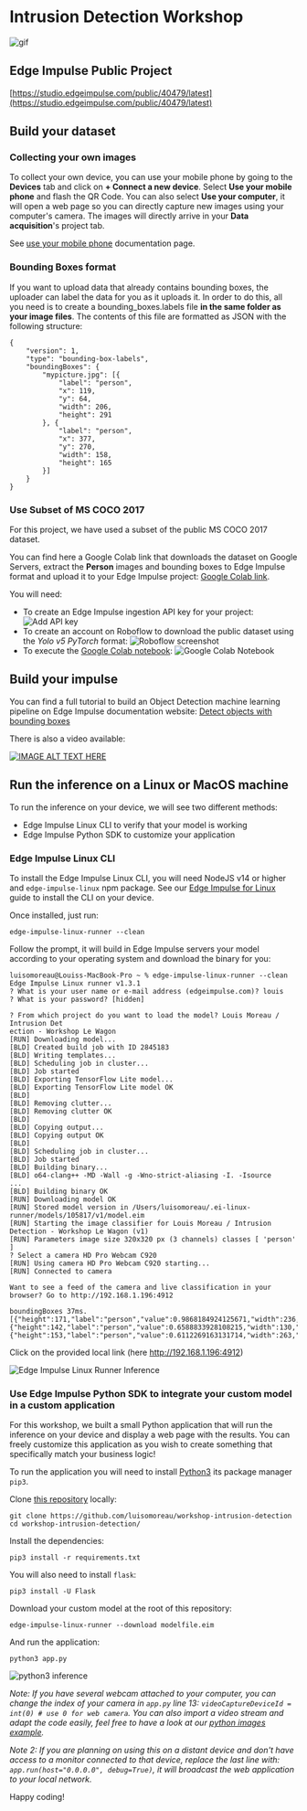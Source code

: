# Intrusion Detection Workshop

![gif](templates/assets/render.gif)

## Edge Impulse Public Project

[https://studio.edgeimpulse.com/public/40479/latest](https://studio.edgeimpulse.com/public/40479/latest)

## Build your dataset

### Collecting your own images

To collect your own device, you can use your mobile phone by going to the **Devices** tab and click on **+ Connect a new device**. Select **Use your mobile phone** and flash the QR Code. You can also select **Use your computer**, it will open a web page so you can directly capture new images using your computer's camera. The images will directly arrive in your **Data acquisition**'s project tab. 

See [use your mobile phone](https://docs.edgeimpulse.com/docs/development-platforms/using-your-mobile-phone) documentation page.

### Bounding Boxes format

If you want to upload data that already contains bounding boxes, the uploader can label the data for you as it uploads it. In order to do this, all you need is to create a bounding_boxes.labels file **in the same folder as your image files**. The contents of this file are formatted as JSON with the following structure:

```
{
    "version": 1,
    "type": "bounding-box-labels",
    "boundingBoxes": {
        "mypicture.jpg": [{
            "label": "person",
            "x": 119,
            "y": 64,
            "width": 206,
            "height": 291
        }, {
            "label": "person",
            "x": 377,
            "y": 270,
            "width": 158,
            "height": 165
        }]
    }
}
```

### Use Subset of MS COCO 2017

For this project, we have used a subset of the public MS COCO 2017 dataset.

You can find here a Google Colab link that downloads the dataset on Google Servers, extract the **Person** images and bounding boxes to Edge Impulse format and upload it to your Edge Impulse project: [Google Colab link](https://colab.research.google.com/drive/16zg2WU5eY24WBBU6o-siBLQmQBo7pCV-?usp=sharing).

You will need:

- To create an Edge Impulse ingestion API key for your project:
![Add API key](templates/assets/add-ei-key.png)
- To create an account on Roboflow to download the public dataset using the *Yolo v5 PyTorch* format:
![Roboflow screenshot](templates/assets/roboflow-ms-coco.png)
- To execute the [Google Colab notebook](https://colab.research.google.com/drive/16zg2WU5eY24WBBU6o-siBLQmQBo7pCV-?usp=sharing):
![Google Colab Notebook](templates/assets/google-colab.png)


## Build your impulse

You can find a full tutorial to build an Object Detection machine learning pipeline on Edge Impulse documentation website: [Detect objects with bounding boxes](https://docs.edgeimpulse.com/docs/tutorials/object-detection)

There is also a video available:

[![IMAGE ALT TEXT HERE](https://img.youtube.com/vi/dY3OSiJyne0/0.jpg)](https://www.youtube.com/watch?v=dY3OSiJyne0)

## Run the inference on a Linux or MacOS machine

To run the inference on your device, we will see two different methods:

- Edge Impulse Linux CLI to verify that your model is working
- Edge Impulse Python SDK to customize your application

### Edge Impulse Linux CLI

To install the Edge Impulse Linux CLI, you will need NodeJS v14 or higher and `edge-impulse-linux` npm package. See our [Edge Impulse for Linux](https://docs.edgeimpulse.com/docs/edge-impulse-for-linux/edge-impulse-for-linux) guide to install the CLI on your device.

Once installed, just run:

```
edge-impulse-linux-runner --clean
```

Follow the prompt, it will build in Edge Impulse servers your model according to your operating system and download the binary for you:

```
luisomoreau@Louiss-MacBook-Pro ~ % edge-impulse-linux-runner --clean
Edge Impulse Linux runner v1.3.1
? What is your user name or e-mail address (edgeimpulse.com)? louis
? What is your password? [hidden]

? From which project do you want to load the model? Louis Moreau / Intrusion Det
ection - Workshop Le Wagon
[RUN] Downloading model...
[BLD] Created build job with ID 2845183
[BLD] Writing templates...
[BLD] Scheduling job in cluster...
[BLD] Job started
[BLD] Exporting TensorFlow Lite model...
[BLD] Exporting TensorFlow Lite model OK
[BLD] 
[BLD] Removing clutter...
[BLD] Removing clutter OK
[BLD] 
[BLD] Copying output...
[BLD] Copying output OK
[BLD] 
[BLD] Scheduling job in cluster...
[BLD] Job started
[BLD] Building binary...
[BLD] o64-clang++ -MD -Wall -g -Wno-strict-aliasing -I. -Isource 
...
[BLD] Building binary OK
[RUN] Downloading model OK
[RUN] Stored model version in /Users/luisomoreau/.ei-linux-runner/models/105817/v1/model.eim
[RUN] Starting the image classifier for Louis Moreau / Intrusion Detection - Workshop Le Wagon (v1)
[RUN] Parameters image size 320x320 px (3 channels) classes [ 'person' ]
? Select a camera HD Pro Webcam C920
[RUN] Using camera HD Pro Webcam C920 starting...
[RUN] Connected to camera

Want to see a feed of the camera and live classification in your browser? Go to http://192.168.1.196:4912

boundingBoxes 37ms. [{"height":171,"label":"person","value":0.9868184924125671,"width":236,"x":8,"y":148},{"height":142,"label":"person","value":0.6588833928108215,"width":130,"x":81,"y":168},{"height":153,"label":"person","value":0.6112269163131714,"width":263,"x":0,"y":123}]
```

Click on the provided local link (here http://192.168.1.196:4912)

![Edge Impulse Linux Runner Inference](templates/assets/inference-ei-linux-cli.png)

### Use Edge Impulse Python SDK to integrate your custom model in a custom application

For this workshop, we built a small Python application that will run the inference on your device and display a web page with the results. You can freely customize this application as you wish to create something that specifically match your business logic!

To run the application you will need to install [Python3](https://www.python.org/downloads/) its package manager `pip3`.

Clone [this repository](https://github.com/luisomoreau/workshop-intrusion-detection) locally:

```
git clone https://github.com/luisomoreau/workshop-intrusion-detection
cd workshop-intrusion-detection/
```

Install the dependencies:

```
pip3 install -r requirements.txt
```

You will also need to install `flask`:

```
pip3 install -U Flask
```

Download your custom model at the root of this repository:

```
edge-impulse-linux-runner --download modelfile.eim
```

And run the application:

```
python3 app.py
```

![python3 inference](templates/assets/python3-inference.png)

*Note: If you have several webcam attached to your computer, you can change the index of your camera in `app.py` line 13: `videoCaptureDeviceId = int(0) # use 0 for web camera`. You can also import a video stream and adapt the code easily, feel free to have a look at our [python images example](https://github.com/edgeimpulse/linux-sdk-python/tree/master/examples/image).*

*Note 2: If you are planning on using this on a distant device and don't have access to a monitor connected to that device, replace the last line with: `app.run(host="0.0.0.0", debug=True)`, it will broadcast the web application to your local network.*

Happy coding!
